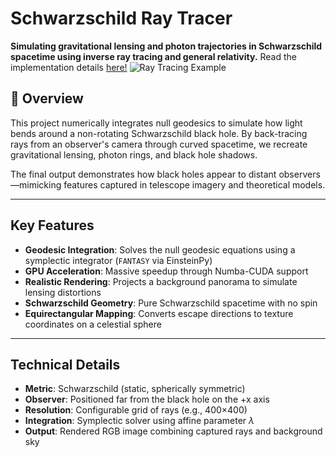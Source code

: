 # Schwarzschild Ray Tracer

**Simulating gravitational lensing and photon trajectories in Schwarzschild spacetime using inverse ray tracing and general relativity.**
Read the implementation details [here!](Phys_129L_Final_Project_Report-3.pdf) 
![Ray Tracing Example](images/manual_output.png)

## 📜 Overview

This project numerically integrates null geodesics to simulate how light bends around a non-rotating Schwarzschild black hole. By back-tracing rays from an observer's camera through curved spacetime, we recreate gravitational lensing, photon rings, and black hole shadows.

The final output demonstrates how black holes appear to distant observers—mimicking features captured in telescope imagery and theoretical models.

---

## Key Features

- **Geodesic Integration**: Solves the null geodesic equations using a symplectic integrator (`FANTASY` via EinsteinPy)
- **GPU Acceleration**: Massive speedup through Numba-CUDA support
- **Realistic Rendering**: Projects a background panorama to simulate lensing distortions
- **Schwarzschild Geometry**: Pure Schwarzschild spacetime with no spin
- **Equirectangular Mapping**: Converts escape directions to texture coordinates on a celestial sphere

---

##  Technical Details

- **Metric**: Schwarzschild (static, spherically symmetric)
- **Observer**: Positioned far from the black hole on the +x axis
- **Resolution**: Configurable grid of rays (e.g., 400×400)
- **Integration**: Symplectic solver using affine parameter $\lambda$
- **Output**: Rendered RGB image combining captured rays and background sky

